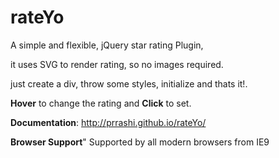 rateYo
======

A simple and flexible, jQuery star rating Plugin,

it uses SVG to render rating, so no images required.

just create a div, throw some styles, initialize and thats it!.

**Hover** to change the rating and **Click** to set.

**Documentation**:
http://prrashi.github.io/rateYo/

**Browser Support**"
Supported by all modern browsers from IE9
